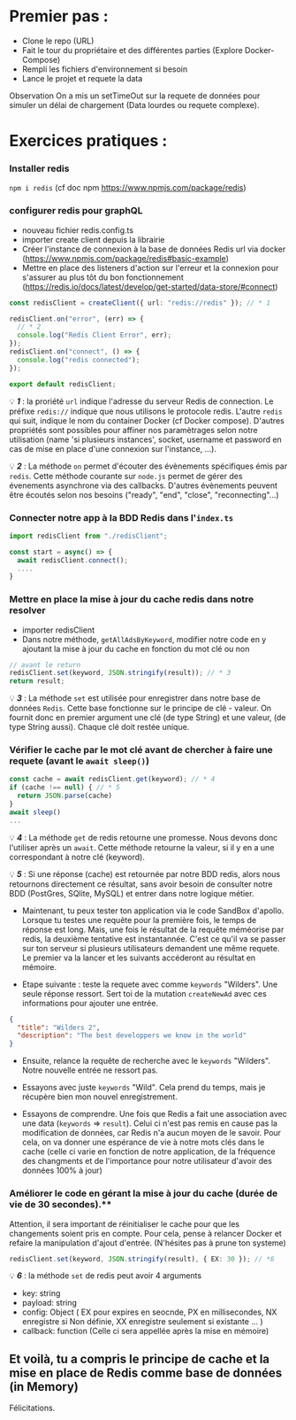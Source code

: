 # Premier pas :

- Clone le repo (URL)
- Fait le tour du propriétaire et des différentes parties (Explore Docker-Compose)
- Rempli les fichiers d'environnement si besoin
- Lance le projet et requete la data

Observation
On a mis un setTimeOut sur la requete de données pour simuler un délai de chargement (Data lourdes ou requete complexe).

# Exercices pratiques :

### Installer redis

`npm i redis` (cf doc npm https://www.npmjs.com/package/redis)

### configurer redis pour graphQL

- nouveau fichier redis.config.ts
- importer create client depuis la librairie
- Créer l'instance de connexion à la base de données Redis url via docker (https://www.npmjs.com/package/redis#basic-example)
- Mettre en place des listeners d'action sur l'erreur et la connexion pour s'assurer au plus tôt du bon fonctionnement (https://redis.io/docs/latest/develop/get-started/data-store/#connect)

```ts
const redisClient = createClient({ url: "redis://redis" }); // * 1

redisClient.on("error", (err) => {
  // * 2
  console.log("Redis Client Error", err);
});
redisClient.on("connect", () => {
  console.log("redis connected");
});

export default redisClient;
```

:bulb: **_1_** : la proriété `url` indique l'adresse du serveur Redis de connection. Le préfixe `redis://` indique que nous utilisons le protocole redis. L'autre `redis` qui suit, indique le nom du container Docker (cf Docker compose).
D'autres propriétés sont possibles pour affiner nos paramètrages selon notre utilisation (name 'si plusieurs instances', socket, username et password en cas de mise en place d'une connexion sur l'instance, ...).

:bulb: **_2_** : La méthode `on` permet d'écouter des évènements spécifiques émis par `redis`. Cette méthode courante sur `node.js` permet de gérer des évenements asynchrone via des callbacks. D'autres évènements peuvent être écoutés selon nos besoins ("ready", "end", "close", "reconnecting"...)

### Connecter notre app à la BDD Redis dans l'`index.ts`

```ts
import redisClient from "./redisClient";

const start = async() => {
  await redisClient.connect();
  ....
}
```

### Mettre en place la mise à jour du cache redis dans notre resolver

- importer redisClient
- Dans notre méthode, `getAllAdsByKeyword`, modifier notre code en y ajoutant la mise à jour du cache en fonction du mot clé ou non

```ts
// avant le return
redisClient.set(keyword, JSON.stringify(result)); // * 3
return result;
```

:bulb: **_3_** : La méthode `set` est utilisée pour enregistrer dans notre base de données `Redis`. Cette base fonctionne sur le principe de clé - valeur. On fournit donc en premier argument une clé (de type String) et une valeur, (de type String aussi). Chaque clé doit restée unique.

### Vérifier le cache par le mot clé avant de chercher à faire une requete (avant le `await sleep()`)

```ts
const cache = await redisClient.get(keyword); // * 4
if (cache !== null) { // * 5
  return JSON.parse(cache)
}
await sleep()
...
```

:bulb: **_4_** : La méthode `get` de redis retourne une promesse. Nous devons donc l'utiliser après un `await`. Cette méthode retourne la valeur, si il y en a une correspondant à notre clé (keyword).

:bulb: **_5_** : Si une réponse (cache) est retournée par notre BDD redis, alors nous retournons directement ce résultat, sans avoir besoin de consulter notre BDD (PostGres, SQlite, MySQL) et entrer dans notre logique métier.

- Maintenant, tu peux tester ton application via le code SandBox d'apollo. Lorsque tu testes une requête pour la première fois, le temps de réponse est long. Mais, une fois le résultat de la requête méméorise par redis, la deuxième tentative est instantannée. C'est ce qu'il va se passer sur ton serveur si plusieurs utilisateurs demandent une même requete. Le premier va la lancer et les suivants accéderont au résultat en mémoire.

- Etape suivante : teste la requete avec comme `keywords` "Wilders". Une seule réponse ressort. Sert toi de la mutation `createNewAd` avec ces informations pour ajouter une entrée.

```json
{
  "title": "Wilders 2",
  "description": "The best developpers we know in the world"
}
```

- Ensuite, relance la requête de recherche avec le `keywords` "Wilders". Notre nouvelle entrée ne ressort pas.
- Essayons avec juste `keywords` "Wild". Cela prend du temps, mais je récupère bien mon nouvel enregistrement.

- Essayons de comprendre.
  Une fois que Redis a fait une association avec une data (`keywords` => `result`). Celui ci n'est pas remis en cause pas la modification de données, car Redis n'a aucun moyen de le savoir.
  Pour cela, on va donner une espérance de vie à notre mots clés dans le cache (celle ci varie en fonction de notre application, de la fréquence des changments et de l'importance pour notre utilisateur d'avoir des données 100% à jour)

### Améliorer le code en gérant la mise à jour du cache (durée de vie de 30 secondes).\*\*

Attention, il sera important de réinitialiser le cache pour que les changements soient pris en compte. Pour cela, pense à relancer Docker et refaire la manipulation d'ajout d'entrée. (N'hésites pas à prune ton systeme)

```ts
redisClient.set(keyword, JSON.stringify(result), { EX: 30 }); // *6
```

:bulb: **_6_** : la méthode `set` de redis peut avoir 4 arguments

- key: string
- payload: string
- config: Object (
  EX pour expires en seocnde,
  PX en millisecondes,
  NX enregistre si Non définie,
  XX enregistre seulement si existante
  ...
  )
- callback: function (Celle ci sera appellée après la mise en mémoire)

## Et voilà, tu a compris le principe de cache et la mise en place de Redis comme base de données (in Memory)

Félicitations.
